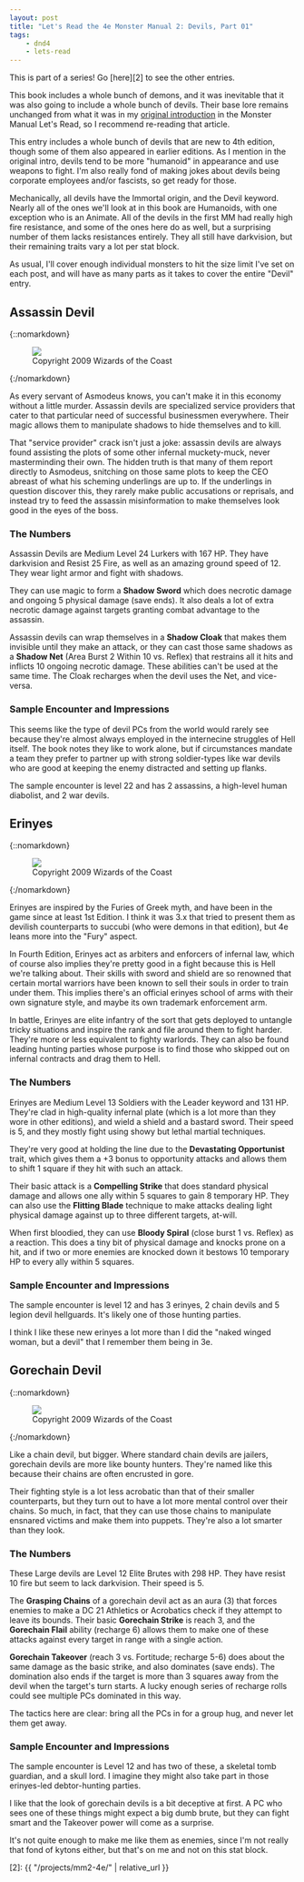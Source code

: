```yaml
---
layout: post
title: "Let's Read the 4e Monster Manual 2: Devils, Part 01"
tags:
    - dnd4
    - lets-read
---
```


This is part of a series! Go [here][2] to see the other entries.

This book includes a whole bunch of demons, and it was inevitable that it was
also going to include a whole bunch of devils. Their base lore remains unchanged
from what it was in my [original introduction][1] in the Monster Manual Let's
Read, so I recommend re-reading that article.

This entry includes a whole bunch of devils that are new to 4th edition, though
some of them also appeared in earlier editions. As I mention in the original
intro, devils tend to be more "humanoid" in appearance and use weapons to
fight. I'm also really fond of making jokes about devils being corporate
employees and/or fascists, so get ready for those.

Mechanically, all devils have the Immortal origin, and the Devil keyword. Nearly
all of the ones we'll look at in this book are Humanoids, with one exception who
is an Animate. All of the devils in the first MM had really high fire
resistance, and some of the ones here do as well, but a surprising number of
them lacks resistances entirely. They all still have darkvision, but their
remaining traits vary a lot per stat block.

As usual, I'll cover enough individual monsters to hit the size limit I've set
on each post, and will have as many parts as it takes to cover the entire
"Devil" entry.

## Assassin Devil

{::nomarkdown}
<figure class="left">
  <img src="{{ "/assets/wir-mm2-4e-devil-assassin.png" | absolute_url }}"/>
  <figcaption>
    Copyright 2009 Wizards of the Coast
  </figcaption>
</figure>
{:/nomarkdown}

As every servant of Asmodeus knows, you can't make it in this economy without a
little murder. Assassin devils are specialized service providers that cater to
that particular need of successful businessmen everywhere. Their magic allows
them to manipulate shadows to hide themselves and to kill.

That "service provider" crack isn't just a joke: assassin devils are always
found assisting the plots of some other infernal muckety-muck, never
masterminding their own. The hidden truth is that many of them report directly
to Asmodeus, snitching on those same plots to keep the CEO abreast of what his
scheming underlings are up to. If the underlings in question discover this, they
rarely make public accusations or reprisals, and instead try to feed the
assassin misinformation to make themselves look good in the eyes of the boss.

### The Numbers

Assassin Devils are Medium Level 24 Lurkers with 167 HP. They have darkvision
and Resist 25 Fire, as well as an amazing ground speed of 12. They wear light
armor and fight with shadows.

They can use magic to form a **Shadow Sword** which does necrotic damage and
ongoing 5 physical damage (save ends). It also deals a lot of extra necrotic
damage against targets granting combat advantage to the assassin.

Assassin devils can wrap themselves in a **Shadow Cloak** that makes them
invisible until they make an attack, or they can cast those same shadows as a
**Shadow Net** (Area Burst 2 Within 10 vs. Reflex) that restrains all it hits
and inflicts 10 ongoing necrotic damage. These abilities can't be used at the
same time. The Cloak recharges when the devil uses the Net, and vice-versa.

### Sample Encounter and Impressions

This seems like the type of devil PCs from the world would rarely see because
they're almost always employed in the internecine struggles of Hell itself. The
book notes they like to work alone, but if circumstances mandate a team they
prefer to partner up with strong soldier-types like war devils who are good at
keeping the enemy distracted and setting up flanks.

The sample encounter is level 22 and has 2 assassins, a high-level human
diabolist, and 2 war devils.

## Erinyes

{::nomarkdown}
<figure class="left">
  <img src="{{ "/assets/wir-mm2-4e-devil-erinyes.png" | absolute_url }}"/>
  <figcaption>
    Copyright 2009 Wizards of the Coast
  </figcaption>
</figure>
{:/nomarkdown}

Erinyes are inspired by the Furies of Greek myth, and have been in the game
since at least 1st Edition. I think it was 3.x that tried to present them as
devilish counterparts to succubi (who were demons in that edition), but 4e leans
more into the "Fury" aspect.

In Fourth Edition, Erinyes act as arbiters and enforcers of infernal law, which
of course also implies they're pretty good in a fight because this is Hell we're
talking about. Their skills with sword and shield are so renowned that certain
mortal warriors have been known to sell their souls in order to train under
them. This implies there's an official erinyes school of arms with their own
signature style, and maybe its own trademark enforcement arm.

In battle, Erinyes are elite infantry of the sort that gets deployed to untangle
tricky situations and inspire the rank and file around them to fight
harder. They're more or less equivalent to fighty warlords. They can also be
found leading hunting parties whose purpose is to find those who skipped out on
infernal contracts and drag them to Hell.

### The Numbers

Erinyes are Medium Level 13 Soldiers with the Leader keyword and 131 HP. They're
clad in high-quality infernal plate (which is a lot more than they wore in other
editions), and wield a shield and a bastard sword. Their speed is 5, and they
mostly fight using showy but lethal martial techniques.

They're very good at holding the line due to the **Devastating Opportunist**
trait, which gives them a +3 bonus to opportunity attacks and allows them to
shift 1 square if they hit with such an attack.

Their basic attack is a **Compelling Strike** that does standard physical damage
and allows one ally within 5 squares to gain 8 temporary HP. They can also use
the **Flitting Blade** technique to make attacks dealing light physical damage
against up to three different targets, at-will.

When first bloodied, they can use **Bloody Spiral** (close burst 1 vs. Reflex)
as a reaction. This does a tiny bit of physical damage and knocks prone on a
hit, and if two or more enemies are knocked down it bestows 10 temporary HP to
every ally within 5 squares.

### Sample Encounter and Impressions

The sample encounter is level 12 and has 3 erinyes, 2 chain devils and 5 legion
devil hellguards. It's likely one of those hunting parties.

I think I like these new erinyes a lot more than I did the "naked winged woman,
but a devil" that I remember them being in 3e.

## Gorechain Devil

{::nomarkdown}
<figure class="center">
  <img src="{{ "/assets/wir-mm2-4e-devil-gorechain.png" | absolute_url }}"/>
  <figcaption>
    Copyright 2009 Wizards of the Coast
  </figcaption>
</figure>
{:/nomarkdown}

Like a chain devil, but bigger. Where standard chain devils are jailers,
gorechain devils are more like bounty hunters. They're named like this because
their chains are often encrusted in gore.

Their fighting style is a lot less acrobatic than that of their smaller
counterparts, but they turn out to have a lot more mental control over their
chains. So much, in fact, that they can use those chains to manipulate ensnared
victims and make them into puppets. They're also a lot smarter than they look.

### The Numbers

These Large devils are Level 12 Elite Brutes with 298 HP. They have resist 10
fire but seem to lack darkvision. Their speed is 5.

The **Grasping Chains** of a gorechain devil act as an aura (3) that forces
enemies to make a DC 21 Athletics or Acrobatics check if they attempt to leave
its bounds. Their basic **Gorechain Strike** is reach 3, and the **Gorechain
Flail** ability (recharge 6) allows them to make one of these attacks against
every target in range with a single action.

**Gorechain Takeover** (reach 3 vs. Fortitude; recharge 5-6) does about the same
damage as the basic strike, and also dominates (save ends). The domination also
ends if the target is more than 3 squares away from the devil when the target's
turn starts. A lucky enough series of recharge rolls could see multiple PCs
dominated in this way.

The tactics here are clear: bring all the PCs in for a group hug, and never let
them get away.

### Sample Encounter and Impressions

The sample encounter is Level 12 and has two of these, a skeletal tomb guardian,
and a skull lord. I imagine they might also take part in those erinyes-led
debtor-hunting parties.

I like that the look of gorechain devils is a bit deceptive at first. A PC who
sees one of these things might expect a big dumb brute, but they can fight smart
and the Takeover power will come as a surprise.

It's not quite enough to make me like them as enemies, since I'm not really that
fond of kytons either, but that's on me and not on this stat block.

[1]: https://bira.github.io/octopus-carnival/2019/11/21/devils.html

[2]: {{ "/projects/mm2-4e/" | relative_url }}
